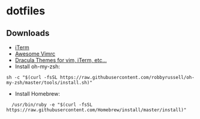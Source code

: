 # dotfiles

## Downloads
- [iTerm](https://www.iterm2.com)
- [Awesome Vimrc](https://github.com/amix/vimrc)
- [Dracula Themes for vim, iTerm, etc...](https://draculatheme.com)
- Install oh-my-zsh:
```
sh -c "$(curl -fsSL https://raw.githubusercontent.com/robbyrussell/oh-my-zsh/master/tools/install.sh)"
```
- Install Homebrew: 
```
  /usr/bin/ruby -e "$(curl -fsSL https://raw.githubusercontent.com/Homebrew/install/master/install)"
```
